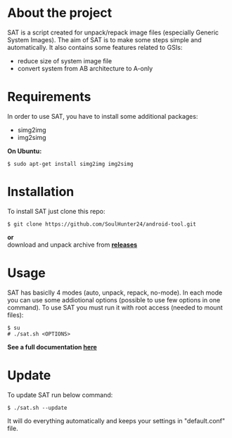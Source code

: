 # About the project

SAT is a script created for unpack/repack image files (especially Generic System Images). The aim of SAT is to make some steps simple and automatically. It also contains some features related to GSIs:

  - reduce size of system image file
  - convert system from AB architecture to A-only

# Requirements

In order to use SAT, you have to install some additional packages:
- simg2img
- img2simg

**On Ubuntu:**
```
$ sudo apt-get install simg2img img2simg
```

# Installation
To install SAT just clone this repo:
```
$ git clone https://github.com/SoulHunter24/android-tool.git
```
**or**\
download and unpack archive from **[releases]**

# Usage
SAT has basiclly 4 modes (auto, unpack, repack, no-mode). In each mode you can use some addiotional options (possible to use few options in one command). To use SAT you must run it with root access (needed to mount files):
```
$ su
# ./sat.sh <OPTIONS>
```
**See a full documentation [here]**

# Update
To update SAT run below command:
```
$ ./sat.sh --update
```
It will do everything automatically and keeps your settings in "default.conf" file.


   [releases]: <https://github.com/SoulHunter24/android-tool/releases>
   [here]: <https://github.com/SoulHunter24/android-tool/blob/testing/documentation.md>
   
